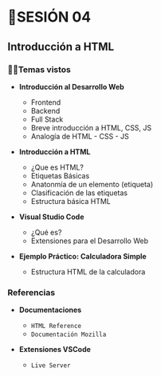 # 🚀SESIÓN 04 

## Introducción a HTML

### 👨‍💻Temas vistos

- **Introducción al Desarrollo Web**
  - Frontend
  - Backend
  - Full Stack
  - Breve introducción a HTML, CSS, JS
  - Analogía de HTML - CSS - JS

- **Introducción a HTML**
  - ¿Que es HTML?
  - Etiquetas Básicas
  - Anatonmía de un elemento (etiqueta)
  - Clasificación de las etiquetas
  - Estructura básica HTML

- **Visual Studio Code**
  - ¿Qué es?
  - Extensiones para el Desarrollo Web

- **Ejemplo Práctico: Calculadora Simple**
  - Estructura HTML de la calculadora

### Referencias

- **Documentaciones**
  - `HTML Reference`
  - `Documentación Mozilla`

- **Extensiones VSCode**
  - `Live Server`